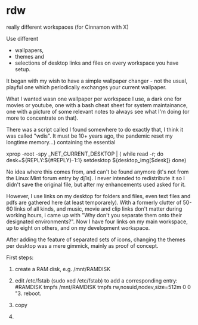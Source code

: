 # rdw
really different workspaces (for Cinnamon with X)

Use different
- wallpapers,
- themes and
- selections of desktop links and files
on every workspace you have setup.

It began with my wish to have a simple wallpaper changer -
not the usual, playful one which periodically exchanges your current wallpaper.

What I wanted wasn one wallpaper per workspace I use, a dark one for movies or youtube,
one with a bash cheat sheet for system maintainance, one with a picture of some relevant notes
to always see what I'm doing (or more to concentrate on that).

There was a script called I found somewhere to do exactly that, I think it was called "wdis".
It must be 10+ years ago, the pandemic reset my longtime memory...) containing the essential 

xprop -root -spy _NET_CURRENT_DESKTOP | (
   while read -r; do
      desk=${REPLY:${#REPLY}-1:1}
      setdesktop ${desktop_img[$desk]}
   done)

No idea where this comes from, and can't be found anymore (it's not from the Linux Mint forum entry by dj1s).
I never intended to redistribute it so I didn't save the original file, but after my enhancements used asked for it.


However, I use links on my desktop for folders and files, even text files and pdfs are gathered here (at least temporarely).
With a formerly clutter of 50-60 links of all kinds, and music, movie and clip links don't matter during working hours,
i came up with "Why don't you separate them onto their designated environments?".
Now I have four links on my main workspace, up to eight on others, and on my development workspace.

After adding the feature of separated sets of icons, changing the themes per desktop was a mere gimmick, mainly as proof of concept.



First steps:
1. create a RAM disk, e.g. /mnt/RAMDISK
2. edit /etc/fstab  (sudo xed /etc/fstab)  to add a corresponding entry:
#RAMDISK
tmpfs                                       /mnt/RAMDISK    tmpfs  rw,nosuid,nodev,size=512m   0  0
"3. reboot.

4. copy 
5. 



